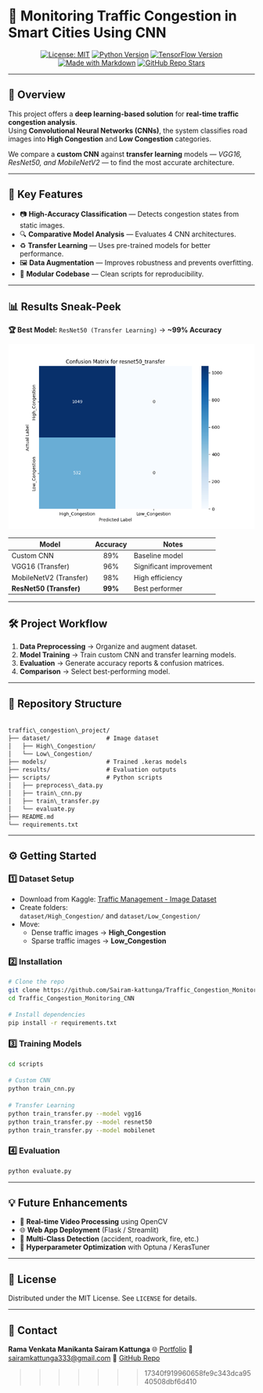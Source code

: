 
# 🚦 Monitoring Traffic Congestion in Smart Cities Using CNN

<div align="center">


[![License: MIT](https://img.shields.io/badge/License-MIT-yellow.svg)](https://opensource.org/licenses/MIT)
[![Python Version](https://img.shields.io/badge/Python-3.8%2B-blue.svg)](https://www.python.org/downloads/)
[![TensorFlow Version](https://img.shields.io/badge/TensorFlow-2.x-orange.svg)](https://www.tensorflow.org/)
[![Made with Markdown](https://img.shields.io/badge/Made%20with-Markdown-1f425f.svg)](http://commonmark.org)
[![GitHub Repo Stars](https://img.shields.io/github/stars/Sairam-kattunga/Traffic_Congestion_Monitoring_CNN?style=social)](https://github.com/Sairam-kattunga/Traffic_Congestion_Monitoring_CNN/stargazers)

</div>

---

## 📌 Overview

This project offers a **deep learning-based solution** for **real-time traffic congestion analysis**.  
Using **Convolutional Neural Networks (CNNs)**, the system classifies road images into **High Congestion** and **Low Congestion** categories.

We compare a **custom CNN** against **transfer learning** models — *VGG16, ResNet50, and MobileNetV2* — to find the most accurate architecture.

---

## 🌟 Key Features

- 📷 **High-Accuracy Classification** — Detects congestion states from static images.
- 🔍 **Comparative Model Analysis** — Evaluates 4 CNN architectures.
- ♻ **Transfer Learning** — Uses pre-trained models for better performance.
- 🖼 **Data Augmentation** — Improves robustness and prevents overfitting.
- 🧩 **Modular Codebase** — Clean scripts for reproducibility.

---

## 📊 Results Sneak-Peek

**🏆 Best Model:** `ResNet50 (Transfer Learning)` → **~99% Accuracy**

![ResNet50 Confusion Matrix](results/resnet50_transfer_confusion_matrix.png)

| Model                 | Accuracy | Notes |
| --------------------- | :------: | ----- |
| Custom CNN            |  89%     | Baseline model |
| VGG16 (Transfer)      |  96%     | Significant improvement |
| MobileNetV2 (Transfer)|  98%     | High efficiency |
| **ResNet50 (Transfer)** | **99%** | Best performer |

---

## 🛠 Project Workflow

1. **Data Preprocessing** → Organize and augment dataset.
2. **Model Training** → Train custom CNN and transfer learning models.
3. **Evaluation** → Generate accuracy reports & confusion matrices.
4. **Comparison** → Select best-performing model.

---

## 📂 Repository Structure

```

traffic\_congestion\_project/
├── dataset/                # Image dataset
│   ├── High\_Congestion/
│   └── Low\_Congestion/
├── models/                 # Trained .keras models
├── results/                # Evaluation outputs
├── scripts/                # Python scripts
│   ├── preprocess\_data.py
│   ├── train\_cnn.py
│   ├── train\_transfer.py
│   └── evaluate.py
├── README.md
└── requirements.txt

````

---

## ⚙ Getting Started

### 1️⃣ Dataset Setup
- Download from Kaggle: [Traffic Management - Image Dataset](https://www.kaggle.com/datasets/fedesoriano/traffic-prediction-dataset)
- Create folders:  
  `dataset/High_Congestion/` and `dataset/Low_Congestion/`
- Move:
  - Dense traffic images → **High_Congestion**
  - Sparse traffic images → **Low_Congestion**

### 2️⃣ Installation
```bash
# Clone the repo
git clone https://github.com/Sairam-kattunga/Traffic_Congestion_Monitoring_CNN.git
cd Traffic_Congestion_Monitoring_CNN

# Install dependencies
pip install -r requirements.txt
````

### 3️⃣ Training Models

```bash
cd scripts

# Custom CNN
python train_cnn.py

# Transfer Learning
python train_transfer.py --model vgg16
python train_transfer.py --model resnet50
python train_transfer.py --model mobilenet
```

### 4️⃣ Evaluation

```bash
python evaluate.py
```

---

## 💡 Future Enhancements

* 🎥 **Real-time Video Processing** using OpenCV
* 🌐 **Web App Deployment** (Flask / Streamlit)
* 🚗 **Multi-Class Detection** (accident, roadwork, fire, etc.)
* 🎯 **Hyperparameter Optimization** with Optuna / KerasTuner

---

## 📜 License

Distributed under the MIT License. See `LICENSE` for details.

---

## 📧 Contact
**Rama Venkata Manikanta Sairam Kattunga**
🌐 [Portfolio](https://simple-portfolio-sigma-orpin.vercel.app/)
📩 [sairamkattunga333@gmail.com](mailto:sairamkattunga333@gmail.com)
📂 [GitHub Repo](https://github.com/Sairam-kattunga/Traffic_Congestion_Monitoring_CNN)
>>>>>>> 17340f919960658fe9c343dca9540508dbf6d410
